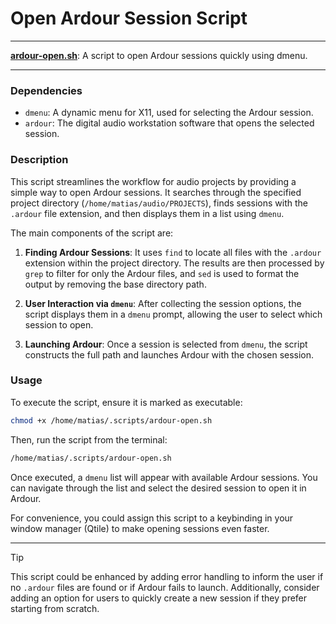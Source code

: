 # Open Ardour Session Script

---

**[ardour-open.sh](/ardour-open.sh)**: A script to open Ardour sessions quickly using dmenu.

---

### Dependencies

- `dmenu`: A dynamic menu for X11, used for selecting the Ardour session.
- `ardour`: The digital audio workstation software that opens the selected session.

### Description

This script streamlines the workflow for audio projects by providing a simple way to open Ardour sessions. It searches through the specified project directory (`/home/matias/audio/PROJECTS`), finds sessions with the `.ardour` file extension, and then displays them in a list using `dmenu`.

The main components of the script are:

1. **Finding Ardour Sessions**: It uses `find` to locate all files with the `.ardour` extension within the project directory. The results are then processed by `grep` to filter for only the Ardour files, and `sed` is used to format the output by removing the base directory path.

2. **User Interaction via `dmenu`**: After collecting the session options, the script displays them in a `dmenu` prompt, allowing the user to select which session to open.

3. **Launching Ardour**: Once a session is selected from `dmenu`, the script constructs the full path and launches Ardour with the chosen session.

### Usage

To execute the script, ensure it is marked as executable:

```bash
chmod +x /home/matias/.scripts/ardour-open.sh
```

Then, run the script from the terminal:

```bash
/home/matias/.scripts/ardour-open.sh
```

Once executed, a `dmenu` list will appear with available Ardour sessions. You can navigate through the list and select the desired session to open it in Ardour.

For convenience, you could assign this script to a keybinding in your window manager (Qtile) to make opening sessions even faster.

---

> [!TIP]  
> This script could be enhanced by adding error handling to inform the user if no `.ardour` files are found or if Ardour fails to launch. Additionally, consider adding an option for users to quickly create a new session if they prefer starting from scratch.
